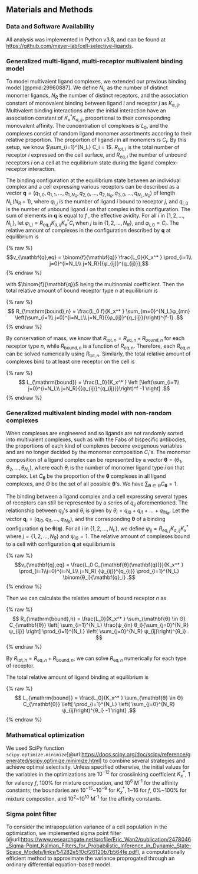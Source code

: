 ## Materials and Methods

### Data and Software Availability

All analysis was implemented in Python v3.8, and can be found at <https://github.com/meyer-lab/cell-selective-ligands>.

### Generalized multi-ligand, multi-receptor multivalent binding model

To model multivalent ligand complexes, we extended our previous binding model [@pmid:29960887]. We define $N_L$ as the number of distinct monomer ligands, $N_R$ the number of distinct receptors, and the association constant of monovalent binding between ligand $i$ and receptor $j$ as $K_{a,ij}$. Multivalent binding interactions after the initial interaction have an association constant of $K_x^* K_{a,ij}$, proportional to their corresponding monovalent affinity. The concentration of complexes is $L_0$, and the complexes consist of random ligand monomer assortments accoring to their relative proportion. The proportion of ligand $i$ in all monomers is $C_i$. By this setup, we know $\sum_{i=1}^{N_L} C_i = 1$. $R_{\mathrm{tot},i}$ is the total number of receptor $i$ expressed on the cell surface, and $R_{\mathrm{eq},i}$ the number of unbound receptors $i$ on a cell at the equilibrium state during the ligand complex-receptor interaction.

The binding configuration at the equilibrium state between an individual complex and a cell expressing various receptors can be described as a vector $\mathbf{q} = (q_{1,0}, q_{1,1}, ..., q_{1,N_R}, q_{2,0},..., q_{2,N_R},q_{3,0},..., q_{N_L, N_R})$ of length $N_L(N_R+1)$, where $q_{i,j}$ is the number of ligand $i$ bound to receptor $j$, and $q_{i,0}$ is the number of unbound ligand $i$ on that complex in this configuration. The sum of elements in $\mathbf{q}$ is equal to $f$ , the effective avidity. For all $i$ in $\{1,2,..., N_L\}$, let $φ_{i,j} = R_{\mathrm{eq},j} K_{a,ij} K_x^* C_i$ when $j$ is in $\{1,2,...,N_R\}$, and $φ_{i,0} = C_i$. The relative amount of complexes in the configuration described by $\mathbf{q}$ at equilibrium is

{% raw %}
$$v_{\mathbf{q},eq} = \binom{f}{\mathbf{q}} \frac{L_0}{K_x^* } \prod_{i=1\\ j=0}^{i=N_L\\ j=N_R}{{φ_{ij}}^{q_{ij}}},$$
{% endraw %}

with $\binom{f}{\mathbf{q}}$ being the multinomial coefficient. Then the total relative amount of bound receptor type $n$ at equilibrium is

{% raw %}
$$ R_{\mathrm{bound},n} = \frac{L_0 f}{K_x^* } \sum_{m=0}^{N_L}φ_{mn} \left(\sum_{i=1\\ j=0}^{i=N_L\\ j=N_R}{{φ_{ij}}^{q_{ij}}}\right)^{f-1} .$$
{% endraw %}

By conservation of mass, we know that $R_{\mathrm{tot},n} = R_{\mathrm{eq},n} + R_{\mathrm{bound},n}$ for each receptor type $n$, while $R_{\mathrm{bound},n}$ is a function of $R_{\mathrm{eq},n}$. Therefore, each $R_{\mathrm{eq},n}$ can be solved numerically using $R_{\mathrm{tot},n}$. Similarly, the total relative amount of complexes bind to at least one receptor on the cell is

{% raw %}
$$ L_{\mathrm{bound}} = \frac{L_0}{K_x^* } \left [\left(\sum_{i=1\\ j=0}^{i=N_L\\ j=N_R}{{φ_{ij}}^{q_{ij}}}\right)^f -1 \right] .$$
{% endraw %}

### Generalized multivalent binding model with non-random complexes

When complexes are engineered and so ligands are not randomly sorted into multivalent complexes, such as with the Fabs of bispecific antibodies, the proportions of each kind of complexes become exogenous variables and are no longer decided by the monomer composition $C_i$'s. The monomer composition of a ligand complex can be represented by a vector $\mathbf{θ} = (θ_1, θ_2, ..., θ_{N_L})$, where each $θ_i$ is the number of monomer ligand type $i$ on that complex. Let $C_{\mathbf{θ}}$ be the proportion of the $\mathbf{θ}$ complexes in all ligand complexes, and $Θ$ be the set of all possible $\mathbf{θ}$'s. We have $\sum_{\mathbf{θ} \in Θ} C_{\mathbf{θ}} = 1$.

The binding between a ligand complex and a cell expressing several types of receptors can still be represented by a series of $q_{ij}$ aforementioned. The relationship between $q_{ij}$'s and $θ_i$ is given by $θ_i = q_{i0} + q_{i1} + ... + q_{iN_R}$. Let the vector $\mathbf{q}_i = (q_{i0}, q_{i1}, ..., q_{iN_R})$, and the corresponding $\mathbf{θ}$ of a binding configuration $\mathbf{q}$ be $\mathbf{θ}(\mathbf{q})$. For all $i$ in $\{1,2,...,N_L\}$, we define $ψ_{ij} = R_{\mathrm{eq},j} K_{a,ij} K_x^*$ where $j = \{1,2,...,N_R\}$ and $ψ_{i0} = 1$. The relative amount of complexes bound to a cell with configuration $\mathbf{q}$ at equilibrium is

{% raw %}
$$v_{\mathbf{q},eq} = \frac{L_0 C_{\mathbf{θ}(\mathbf{q})}}{K_x^* }
\prod_{i=1\\j=0}^{i=N_L\\ j=N_R} {ψ_{ij}}^{q_{ij}}
\prod_{i=1}^{N_L} \binom{θ_i}{\mathbf{q}_i} .$$
{% endraw %}

Then we can calculate the relative amount of bound receptor $n$ as

{% raw %}
$$
R_{\mathrm{bound},n} = \frac{L_0}{K_x^* } \sum_{\mathbf{θ} \in Θ} C_{\mathbf{θ}}
\left[ \sum_{i=1}^{N_L} \frac{ψ_{in} θ_i}{\sum_{j=0}^{N_R} ψ_{ij}} \right]
\prod_{i=1}^{N_L} \left( \sum_{j=0}^{N_R} ψ_{ij}\right)^{θ_i} .
$$
{% endraw %}

By $R_{\mathrm{tot},n} = R_{\mathrm{eq},n} + R_{\mathrm{bound},n}$, we can solve $R_{\mathrm{eq},n}$ numerically for each type of receptor.

The total relative amount of ligand binding at equilibrium is

{% raw %}
$$ L_{\mathrm{bound}} =  \frac{L_0}{K_x^* } \sum_{\mathbf{θ} \in Θ} C_{\mathbf{θ}}
\left[ \prod_{i=1}^{N_L} \left( \sum_{j=0}^{N_R} ψ_{ij}\right)^{θ_i} -1 \right] .$$
{% endraw %}

### Mathematical optimization

We used SciPy function `scipy.optimize.minimize`[@url:https://docs.scipy.org/doc/scipy/reference/generated/scipy.optimize.minimize.html] to combine several strategies and achieve optimal selectivity. Unless specified otherwise, the initial values for the variables in the optimizations are $10^{-12}$ for crosslinking coefficient $K_x^*$, 1 for valency $f$, 100% for mixture compostion, and $10^6$ M<sup>-1</sup> for the affinity constants; the boundaries are $10^{-15}$~$10^{-9}$ for $K_x^*$, 1~16 for $f$, 0%~100% for mixture compostion, and $10^2$~$10^{10}$ M<sup>-1</sup> for the affinity constants.

### Sigma point filter

To consider the intrapopulation variance of a cell population in the optimization, we implemented sigma point filter [@url:https://www.researchgate.net/profile/Eric_Wan2/publication/2478046_Sigma-Point_Kalman_Filters_for_Probabilistic_Inference_in_Dynamic_State-Space_Models/links/54282e510cf26120b7b564fe.pdf], a computationally efficient method to approximate the variance proprogated through an ordinary differential equation-based model.